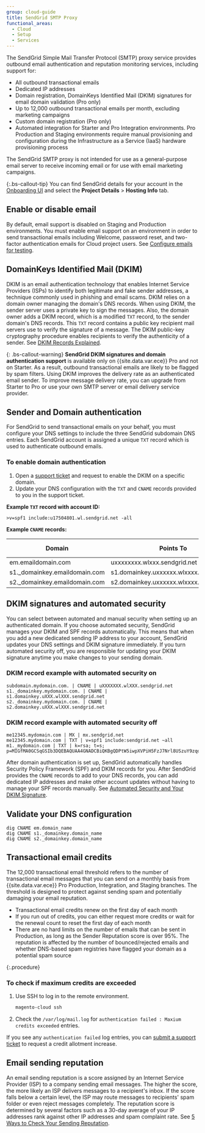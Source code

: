 ```yaml
---
group: cloud-guide
title: SendGrid SMTP Proxy
functional_areas:
  - Cloud
  - Setup
  - Services
---
```


The SendGrid Simple Mail Transfer Protocol (SMTP) proxy service provides outbound email authentication and reputation monitoring services, including support for:

*  All outbound transactional emails
*  Dedicated IP addresses
*  Domain registration, DomainKeys Identified Mail (DKIM) signatures for email domain validation (Pro only)
*  Up to 12,000 outbound transactional emails per month, excluding marketing campaigns
*  Custom domain registration (Pro only)
*  Automated integration for Starter and Pro Integration environments. Pro Production and Staging environments require manual provisioning and configuration during the Infrastructure as a Service (IaaS) hardware provisioning process

The SendGrid SMTP proxy is not intended for use as a general-purpose email server to receive incoming email or for use with email marketing campaigns.

{:.bs-callout-tip}
You can find SendGrid details for your account in the [Onboarding UI](https://cloud.magento.com) and select the **Project Details** > **Hosting Info** tab.

## Enable or disable email

By default, email support is disabled on Staging and Production environments. You must enable email support on an environment in order to send transactional emails including Welcome, password reset, and two-factor authentication emails for Cloud project users. See [Configure emails for testing](https://devdocs.magento.com/cloud/project/project-webint-basic.html#email).

## DomainKeys Identified Mail (DKIM)

DKIM is an email authentication technology that enables Internet Service Providers (ISPs) to identify both legitimate and fake sender addresses, a technique commonly used in phishing and email scams. DKIM relies on a domain owner managing the domain's DNS records. When using DKIM, the sender server uses a private key to sign the messages. Also, the domain owner adds a DKIM record, which is a modified `TXT` record, to the sender domain's DNS records. This `TXT` record contains a public key recipient mail servers use to verify the signature of a message. The DKIM public-key cryptography procedure enables recipients to verify the authenticity of a sender. See [DKIM Records Explained](https://docs.sendgrid.com/ui/account-and-settings/dkim-records).

{: .bs-callout-warning}
**SendGrid DKIM signatures and domain authentication support** is available only on {{site.data.var.ece}} Pro and not on Starter. As a result, outbound transactional emails are likely to be flagged by spam filters. Using DKIM improves the delivery rate as an authenticated email sender. To improve message delivery rate, you can upgrade from Starter to Pro or use your own SMTP server or email delivery service provider.

## Sender and Domain authentication

For SendGrid to send transactional emails on your behalf, you must configure your DNS settings to include the three SendGrid subdomain DNS entries. Each SendGrid account is assigned a unique `TXT` record which is used to authenticate outbound emails.
### To enable domain authentication

1. Open a [support ticket](https://support.magento.com/hc/en-us/articles/360000913794#submit-ticket) and request to enable the DKIM on a specific domain.
1. Update your DNS configuration with the `TXT` and `CNAME` records provided to you in the support ticket.

**Example `TXT` record with account ID:**

```text
>v=spf1 include:u17504801.wl.sendgrid.net -all
```
**Example `CNAME` records:**

| Domain   | Points To | Record Type
|----------|----------|-------------|
| em.emaildomain.com  | uxxxxxxxx.wlxxx.sendgrid.net | CNAME |
| s1._domainkey.emaildomain.com | s1.domainkey.uxxxxxx.wlxxxx.sendgrid.net | CNAME |
| s2._domainkey.emaildomain.com | s2.domainkey.uxxxxxx.wlxxxx.sendgrid.net | CNAME |

## DKIM signatures and automated security

You can select between automated and manual security when setting up an authenticated domain. If you choose automated security, SendGrid manages your DKIM and SPF records automatically. This means that when you add a new dedicated sending IP address to your account, SendGrid updates your DNS settings and DKIM signature immediately. If you turn automated security off, you are responsible for updating your DKIM signature anytime you make changes to your sending domain.  

### DKIM record example with automated security on

```text
subdomain.mydomain.com. | CNAME | uXXXXXXX.wlXXX.sendgrid.net
s1._domainkey.mydomain.com. | CNAME | s1.domainkey.uXXX.wlXXX.sendgrid.net
s2._domainkey.mydomain.com. | CNAME | s2.domainkey.uXXX.wlXXX.sendgrid.net
```
### DKIM record example with automated security off

```text
me12345.mydomain.com | MX | mx.sendgrid.net
me12345.mydomain.com | TXT | v=spf1 include:sendgrid.net ~all
m1._mydomain.com | TXT | k=rsa; t=s; p=MIGfMA0GCSqGSIb3DQEBAQUAA4GNADCBiQKBgQDPtW5iwpXVPiH5FzJ7Nrl8USzuY9zqqzjE0D1r04xDN6qwziDnmgcFNNfMewVKN2D1O+2J9N14hRprzByFwfQW76yojh54Xu3uSbQ3JP0A7k8o8GutRF8zbFUA8n0ZH2y0cIEjMliXY4W4LwPA7m4q0ObmvSjhd63O9d8z1XkUBwIDAQAB0GCSqGSIb3DQEBAQUAA4GNADCBiQKBgQDPtW5iwpXV0GCSqGSIb3DQEBAQUAA4GNADCBiQKBgQDPtW5iwpXV
```
After domain authentication is set up, SendGrid automatically handles Security Policy Framework (SPF) and DKIM records for you. After SendGrid provides the `CNAME` records to add to your DNS records, you can add dedicated IP addresses and make other account updates without having to manage your SPF records manually. See [Automated Security and Your DKIM Signature](https://docs.sendgrid.com/ui/account-and-settings/dkim-records#automated-security-and-your-dkim-signature).
## Validate your DNS configuration

```terminal
dig CNAME em.domain_name
dig CNAME s1._domainkey.domain_name
dig CNAME s2._domainkey.domain_name
```
## Transactional email credits
The 12,000 transactional email threshold refers to the number of transactional email messages that you can send on a monthly basis from {{site.data.var.ece}} Pro Production, Integration, and Staging branches. The threshold is designed to protect against sending spam and potentially damaging your email reputation.

*  Transactional email credits renew on the first day of each month
*  If you run out of credits, you can either request more credits or wait for the renewal count to reset the first day of each month
*  There are no hard limits on the number of emails that can be sent in Production, as long as the Sender Reputation score is over 95%. The reputation is affected by the number of bounced/rejected emails and whether DNS-based spam registries have flagged your domain as a potential spam source

{:.procedure}
### To check if maximum credits are exceeded

1. Use SSH to log in to the remote environment.

    ```bash
    magento-cloud ssh
    ```

1. Check the `/var/log/mail.log` for `authentication failed : Maxium credits exceeded` entries.

If you see any `authentication failed` log entries, you can [submit a support ticket](https://support.magento.com/hc/en-us/articles/360000913794#submit-ticket) to request a credit allotment increase.

## Email sending reputation

An email sending reputation is a score assigned by an Internet Service Provider (ISP) to a company sending email messages. The higher the score, the more likely an ISP delivers messages to a recipient's inbox. If the score falls below a certain level, the ISP may route messages to recipients' spam folder or even reject messages completely. The reputation score is determined by several factors such as a 30-day average of your IP addresses rank against other IP addresses and spam complaint rate. See [5 Ways to Check Your Sending Reputation](https://sendgrid.com/blog/5-ways-check-sending-reputation/).
